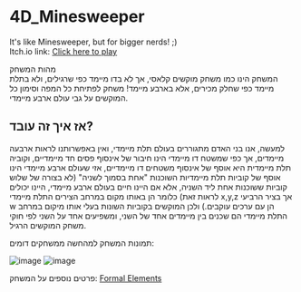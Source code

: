 # 4D_Minesweeper

It's like Minesweeper, but for bigger nerds! ;)</br>
Itch.io link: [Click here to play](https://gamedevcourseorelandmaor.itch.io/4d-minesweeper-core-proccess)


מהות המשחק <br/>
המשחק הינו כמו משחק מוקשים קלאסי, אך לא בדו מיימד כפי שרגילים, ולא בתלת מיימד כפי שחלק מכירים, אלא בארבע מיימד! משחק לפתיחת כל המפה וסימון כל המוקשים על גבי עולם ארבע מיימדי.

## אז איך זה עובד?
למעשה, אנו בני האדם מתגוררים בעולם תלת מיימדי, ואין באפשרותנו לראות ארבעה מיימדים, אך כפי שמשטח דו מיימדי הינו חיבור של אינסוף פסים חד מיימדיים, וקוביה תלת מיימדית היא אוסף של אינסוף משטחים דו מיימדיים, אזי שעולם ארבע מיימדי הינו אוסף של קוביות תלת מיימדיות השוכנות "אחת בסמוך לשניה"
(לא בצורה של שלוש קוביות ששוכנות אחת ליד השניה, אלא אם היינו חיים בעולם ארבע מיימדי, היינו יכולים לראות זאת) כלומר הן באותו מקום במרחב הצירים התלת מיימדי x,y,z אך בציר הרביעי w הן עם ערכים עוקבים.)
ולכן המוקשים בקוביות השונות בעלי אותו מיקום במרחב התלת מיימדי הם שכנים בין מיימדים אחד של השני, ומשפיעים אחד על השני לפי חוקי משחק המוקשים הרגיל.

תמונות המשחק למהחשה ממשחקים דומים:

![image](https://github.com/GameDevCourseOrelandMaor/4D_Minesweeper/assets/118377261/5d53d394-8d62-4278-bbcd-8ce46e45f6da)
![image](https://github.com/GameDevCourseOrelandMaor/4D_Minesweeper/assets/118377261/9569b516-848d-4058-a427-2bf0b173c8f3)


פרטים נוספים על המשחק:
[Formal Elements](https://github.com/GameDevCourseOrelandMaor/4D_Minesweeper/blob/main/formal-elements.md)
